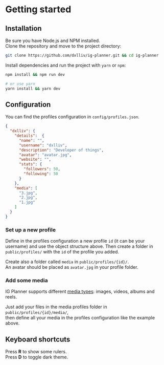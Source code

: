 # Getting started

## Installation

Be sure you have Node.js and NPM installed.  
Clone the repository and move to the project directory:

```bash
git clone https://github.com/dxlliv/ig-planner.git && cd ig-planner
```

Install dependencies and run the project with `yarn` or `npm`:

```bash
npm install && npm run dev

# or use yarn
yarn install && yarn dev
```

## Configuration

You can find the profiles configuration in `config/profiles.json`.

```json
{
  "dxlliv": {
    "details":  {
      "name": "",
      "username": "dxlliv",
      "description": "Developer of things",
      "avatar": "avatar.jpg",
      "website": "",
      "stats": {
        "followers": 50,
        "following": 50
      }
    },
    "media": [
      "3.jpg",
      "2.jpg",
      "1.jpg"
    ]
  }
}
```

### Set up a new profile

Define in the profiles configuration a new profile `id` (it can be your username) and use the object structure above.
Then create a folder in `public/profiles/` with the `id` of the profile you added.

Create also a folder called `media` in `public/profiles/{id}/`.  
An avatar should be placed as `avatar.jpg` in your profile folder.

### Add some media

IG Planner supports different [media types](media): images, videos, albums and reels.  

Just add your files in the media profiles folder in `public/profiles/{id}/media/`,  
then define all your media in the profiles configuration like the example above.

## Keyboard shortcuts

Press **R** to show some rulers.  
Press **D** to toggle dark theme.